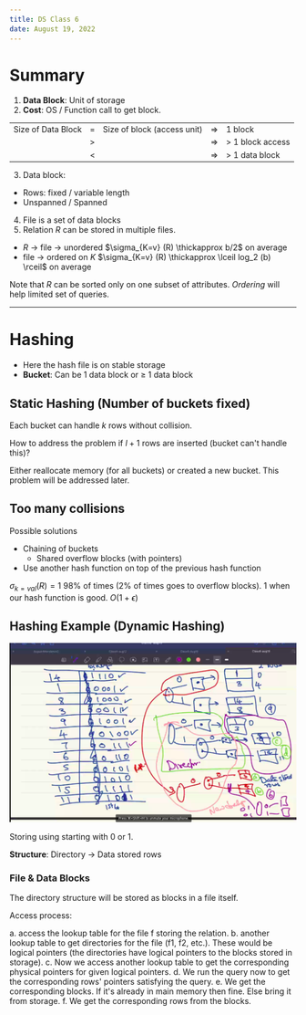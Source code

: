 ```yaml
---
title: DS Class 6
date: August 19, 2022
---
```


# Summary

1. **Data Block**: Unit of storage
2. **Cost**: OS / Function call to get block.

|                   |   |                             |    |                 |
|-------------------|---|-----------------------------|----|-----------------|
|Size of Data Block | = |Size of block (access unit)  | => | 1 block         |
|                   | > |                             | => | > 1 block access|
|                   | < |                             | => | > 1 data block  | 

3. Data block:
  - Rows: fixed / variable length
  - Unspanned / Spanned
4. File is a set of data blocks
5. Relation $R$ can be stored in multiple files.


- $R$ -> file -> unordered
  $\sigma_{K=v} (R) \thickapprox b/2$ on average
- file -> ordered on $K$
  $\sigma_{K=v} (R) \thickapprox \lceil log_2 (b) \rceil$ on average

Note that $R$ can be sorted only on one subset of attributes.
*Ordering* will help limited set of queries.

---

# Hashing

- Here the hash file is on stable storage
- **Bucket**: Can be 1 data block or $\ge$ 1 data block

## Static Hashing (Number of buckets fixed)

Each bucket can handle $k$ rows without collision.

How to address the problem if $l + 1$ rows are inserted (bucket can't handle this)?

Either reallocate memory (for all buckets) or created a new bucket. This problem will be addressed later.

## Too many collisions

Possible solutions
- Chaining of buckets 
  - Shared overflow blocks (with pointers)
- Use another hash function on top of the previous hash function

$\sigma_{k = val} (R) = 1$ 98% of times (2% of times goes to overflow blocks). 1 when our hash function is good. $O(1 + \epsilon)$

## Hashing Example (Dynamic Hashing)

![](./images/hashing_example.png)

Storing using starting with 0 or 1.

**Structure**: Directory -> Data stored rows

### File & Data Blocks

The directory structure will be stored as blocks in a file itself.

Access process:

a. access the lookup table for the file f storing the relation.
b. another lookup table to get directories for the file (f1, f2, etc.). These would be logical pointers (the directories have logical pointers to the blocks stored in storage).
c. Now we access another lookup table to get the corresponding physical pointers for given logical pointers.
d. We run the query now to get the corresponding rows' pointers satisfying the query.
e. We get the corresponding blocks. If it's already in main memory then fine. Else bring it from storage.
f. We get the corresponding rows from the blocks.
